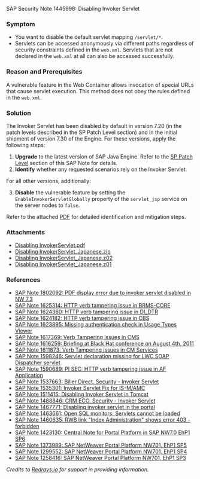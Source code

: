 SAP Security Note 1445998: Disabling Invoker Servlet

### Symptom

- You want to disable the default servlet mapping `/servlet/*`.
- Servlets can be accessed anonymously via different paths regardless of security constraints defined in the `web.xml`. Servlets that are not declared in the `web.xml` at all can also be accessed successfully.

### Reason and Prerequisites

A vulnerable feature in the Web Container allows invocation of special URLs that cause servlet execution. This method does not obey the rules defined in the `web.xml`.

### Solution

The Invoker Servlet has been disabled by default in version 7.20 (in the patch levels described in the SP Patch Level section) and in the initial shipment of version 7.30 of the Engine. For these versions, apply the following steps:

1. **Upgrade** to the latest version of SAP Java Engine. Refer to the [SP Patch Level](https://me.sap.com/notes/1445998#support-package-patch) section of this SAP Note for details.
2. **Identify** whether any requested scenarios rely on the Invoker Servlet.

For all other versions, additionally:

3. **Disable** the vulnerable feature by setting the `EnableInvokerServletGlobally` property of the `servlet_jsp` service on the server nodes to `false`.

Refer to the attached [PDF](https://me.sap.com/sap/support/sapnotes/public/services/attachment.htm?iv_key=012003146900000004142010&iv_version=0005&iv_guid=3939AACB73BAD948BC9B8B783C5559EE) for detailed identification and mitigation steps.

### Attachments

- [Disabling InvokerServlet.pdf](https://me.sap.com/sap/support/sapnotes/public/services/attachment.htm?iv_key=012003146900000004142010&iv_version=0005&iv_guid=3939AACB73BAD948BC9B8B783C5559EE)
- [Disabling InvokerServlet_Japanese.zip](https://me.sap.com/sap/support/sapnotes/public/services/attachment.htm?iv_key=012003146900000004142010&iv_version=0005&iv_guid=6CAE8B3EA1851ED68E8B8200EA9980C8)
- [Disabling InvokerServlet_Japanese.z02](https://me.sap.com/sap/support/sapnotes/public/services/attachment.htm?iv_key=012003146900000004142010&iv_version=0005&iv_guid=6CAE8B3E8C4C1ED68E8B85A9774F80C5)
- [Disabling InvokerServlet_Japanese.z01](https://me.sap.com/sap/support/sapnotes/public/services/attachment.htm?iv_key=012003146900000004142010&iv_version=0005&iv_guid=6CAE8B3EAE551ED68E8B88403481C0C8)

### References

- [SAP Note 1802092: PDF display error due to invoker servlet disabled in NW 7.3](https://me.sap.com/notes/1802092)
- [SAP Note 1625314: HTTP verb tampering issue in BRMS-CORE](https://me.sap.com/notes/1625314)
- [SAP Note 1624360: HTTP verb tampering issue in DI_DTR](https://me.sap.com/notes/1624360)
- [SAP Note 1624182: HTTP verb tampering issue in CBS](https://me.sap.com/notes/1624182)
- [SAP Note 1623895: Missing authentication check in Usage Types Viewer](https://me.sap.com/notes/1623895)
- [SAP Note 1617369: Verb Tampering issues in CMS](https://me.sap.com/notes/1617369)
- [SAP Note 1616259: Briefing at Black Hat conference on August 4th, 2011](https://me.sap.com/notes/1616259)
- [SAP Note 1611873: Verb Tampering issues in CM Services](https://me.sap.com/notes/1611873)
- [SAP Note 1598246: Servlet declaration missing for LWC SOAP Dispatcher servlet](https://me.sap.com/notes/1598246)
- [SAP Note 1590689: PI SEC: HTTP verb tampering issue in AF Application](https://me.sap.com/notes/1590689)
- [SAP Note 1537663: Biller Direct, Security - Invoker Servlet](https://me.sap.com/notes/1537663)
- [SAP Note 1535301: Invoker Servlet Fix for IS-M/AMC](https://me.sap.com/notes/1535301)
- [SAP Note 1511415: Disabling Invoker Servlet in Tomcat](https://me.sap.com/notes/1511415)
- [SAP Note 1488846: CRM ECO. Security - Invoker Servlet](https://me.sap.com/notes/1488846)
- [SAP Note 1467771: Disabling invoker servlet in the portal](https://me.sap.com/notes/1467771)
- [SAP Note 1463661: Open SQL monitors: Servlets cannot be loaded](https://me.sap.com/notes/1463661)
- [SAP Note 1460635: RWB link "Index Administration" shows error 403 - forbidden](https://me.sap.com/notes/1460635)
- [SAP Note 1423130: Central Note for Portal Platform in SAP NW7.0 EhP1 SP6](https://me.sap.com/notes/1423130)
- [SAP Note 1373989: SAP NetWeaver Portal Platform NW701, EhP1 SP5](https://me.sap.com/notes/1373989)
- [SAP Note 1299552: SAP NetWeaver Portal Platform NW701, EhP1 SP4](https://me.sap.com/notes/1299552)
- [SAP Note 1258416: SAP NetWeaver Portal Platform NW701, EhP1 SP3](https://me.sap.com/notes/1258416)

_Credits to [Redrays.io](https://redrays.io) for support in providing information._